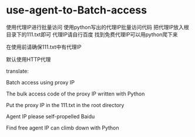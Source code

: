 # use-agent-to-Batch-access
使用代理IP进行批量访问
使用python写出的代理IP批量访问代码
把代理IP放入根目录下的111.txt即可
代理IP请自行百度
找到免费代理IP可以用python爬下来

在使用前请确保111.txt中有代理IP

默认使用HTTP代理

translate:


Batch access using proxy IP

The bulk access code of the proxy IP written with Python

Put the proxy IP in the 111.txt in the root directory

Agent IP please self-propelled Baidu

Find free agent IP can climb down with Python

